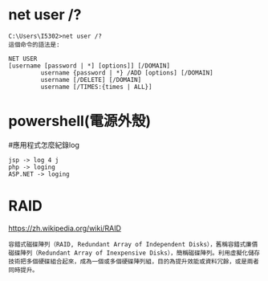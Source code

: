 # net user /?
```
C:\Users\I5302>net user /?
這個命令的語法是:

NET USER
[username [password | *] [options]] [/DOMAIN]
         username {password | *} /ADD [options] [/DOMAIN]
         username [/DELETE] [/DOMAIN]
         username [/TIMES:{times | ALL}]
```
# powershell(電源外殼)

#應用程式怎麼紀錄log
```
jsp -> log 4 j
php -> loging
ASP.NET -> loging
```
# RAID
https://zh.wikipedia.org/wiki/RAID
```
容錯式磁碟陣列（RAID, Redundant Array of Independent Disks），舊稱容錯式廉價磁碟陣列（Redundant Array of Inexpensive Disks），簡稱磁碟陣列。利用虛擬化儲存技術把多個硬碟組合起來，成為一個或多個硬碟陣列組，目的為提升效能或資料冗餘，或是兩者同時提升。
```
